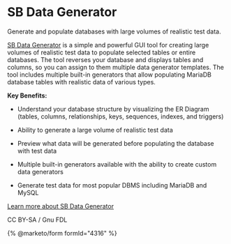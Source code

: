 
# SB Data Generator

Generate and populate databases with large volumes of realistic test data.


[SB Data Generator](https://soft-builder.com/sb-data-generator/) is a simple and powerful GUI tool for creating large volumes of realistic test data to populate selected tables or entire databases. 
The tool reverses your database and displays tables and columns, so you can assign to them multiple data generator templates.
The tool includes multiple built-in generators that allow populating MariaDB database tables with realistic data of various types.


**Key Benefits:**


* Understand your database structure by visualizing the ER Diagram (tables, columns, relationships, keys, sequences, indexes, and triggers)


* Ability to generate a large volume of realistic test data


* Preview what data will be generated before populating the database with test data


* Multiple built-in generators available with the ability to create custom data generators


* Generate test data for most popular DBMS including MariaDB and MySQL


[Learn more about SB Data Generator](https://soft-builder.com/sb-data-generator/)


CC BY-SA / Gnu FDL


{% @marketo/form formId="4316" %}
